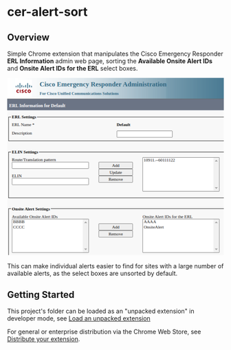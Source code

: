 # cer-alert-sort

## Overview

Simple Chrome extension that manipulates the Cisco Emergency Responder **ERL Information** admin web page, sorting the **Available Onsite Alert IDs** and **Onsite Alert IDs for the ERL** select boxes.

![CER Sort](images/screenshot.png)

This can make individual alerts easier to find for sites with a large number of available alerts, as the select boxes are unsorted by default.

## Getting Started

This project's folder can be loaded as an "unpacked extension" in developer mode, see [Load an unpacked extension](https://developer.chrome.com/docs/extensions/get-started/tutorial/hello-world#load-unpacked)

For general or enterprise distribution via the Chrome Web Store, see [Distribute your extension](https://developer.chrome.com/docs/extensions/how-to/distribute).